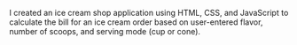I created an ice cream shop application using HTML, CSS, and JavaScript to calculate the bill for an ice cream order based on user-entered flavor, number of scoops, and serving mode (cup or cone).
